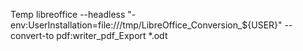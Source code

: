 Temp
libreoffice --headless "-env:UserInstallation=file:///tmp/LibreOffice_Conversion_${USER}" --convert-to pdf:writer_pdf_Export *.odt
